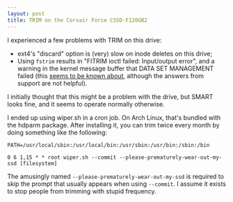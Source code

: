 ```yaml
---
layout: post
title: TRIM on the Corsair Force CSSD-F120GB2
---
```


I experienced a few problems with TRIM on this drive:

- ext4's "discard" option is (very) slow on inode deletes on this drive;
- Using `fstrim` results in "FITRIM ioctl failed: Input/output error", and a
  warning in the kernel message buffer that DATA SET MANAGEMENT failed (this
  [seems to be known about][cforum], although the answers from support are not
  helpful).

I initially thought that this might be a problem with the drive, but SMART
looks fine, and it seems to operate normally otherwise.

I ended up using wiper.sh in a cron job. On Arch Linux, that's bundled with the
hdparm package. After installing it, you can trim twice every month by doing
something like the following:

    PATH=/usr/local/sbin:/usr/local/bin:/usr/sbin:/usr/bin:/sbin:/bin

    0 6 1,15 * * root wiper.sh --commit --please-prematurely-wear-out-my-ssd [filesystem]

The amusingly named `--please-prematurely-wear-out-my-ssd` is required to skip
the prompt that usually appears when using `--commit`. I assume it exists to
stop people from trimming with stupid frequency.

[cforum]: http://forum.corsair.com/v3/showthread.php?t=88056
